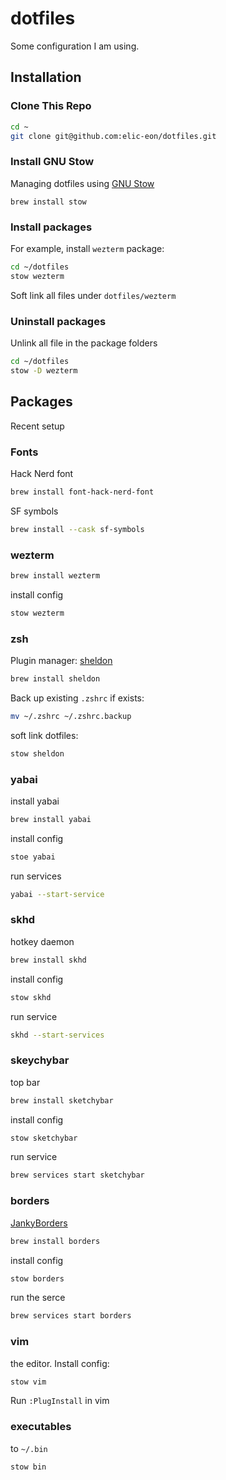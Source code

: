 # dotfiles

Some configuration I am using.

## Installation

### Clone This Repo

```sh
cd ~
git clone git@github.com:elic-eon/dotfiles.git
```


### Install GNU Stow

Managing dotfiles using [GNU Stow](https://www.gnu.org/software/stow/)

`brew install stow`

### Install packages

For example, install `wezterm` package:

```sh
cd ~/dotfiles
stow wezterm
```

Soft link all files under `dotfiles/wezterm`

### Uninstall packages

Unlink all file in the package folders

```sh
cd ~/dotfiles
stow -D wezterm
```

## Packages

Recent setup

### Fonts

Hack Nerd font

```sh
brew install font-hack-nerd-font
```

SF symbols

```sh
brew install --cask sf-symbols
```

### wezterm

```sh
brew install wezterm
```

install config

```sh
stow wezterm
```

### zsh

Plugin manager: [sheldon](https://github.com/rossmacarthur/sheldon)

```sh
brew install sheldon
```

Back up existing `.zshrc` if exists:

```sh
mv ~/.zshrc ~/.zshrc.backup
```

soft link dotfiles:

```sh
stow sheldon
```

### yabai

install yabai

```sh
brew install yabai
```

install config

```sh
stoe yabai
```

run services

```sh
yabai --start-service
```

### skhd

hotkey daemon

```sh
brew install skhd
```

install config

```sh
stow skhd
```

run service

```sh
skhd --start-services
```

### skeychybar

top bar

```sh
brew install sketchybar
```

install config

```sh
stow sketchybar
```

run service

```sh
brew services start sketchybar
```

### borders

[JankyBorders](https://github.com/FelixKratz/JankyBorders)

```sh
brew install borders
```

install config

```sh
stow borders
```

run the serce

```sh
brew services start borders
```

### vim

the editor. Install config:

```sh
stow vim
```

Run `:PlugInstall` in vim

### executables

to `~/.bin`

```sh
stow bin
```